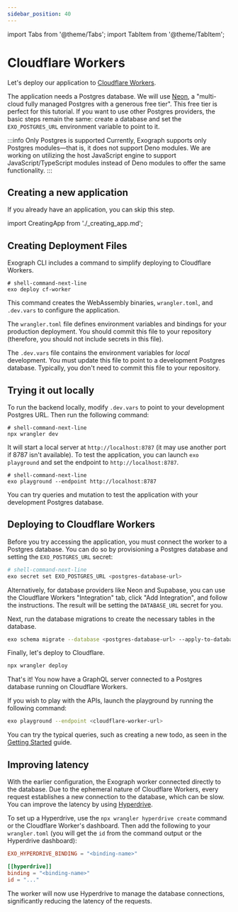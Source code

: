 ```yaml
---
sidebar_position: 40
---
```


import Tabs from '@theme/Tabs';
import TabItem from '@theme/TabItem';

# Cloudflare Workers

Let's deploy our application to [Cloudflare Workers](https://developers.cloudflare.com/workers/).

The application needs a Postgres database. We will use [Neon](https://neon.tech/), a "multi-cloud fully managed Postgres with a generous free tier". This free tier is perfect for this tutorial. If you want to use other Postgres providers, the basic steps remain the same: create a database and set the `EXO_POSTGRES_URL` environment variable to point to it.

:::info Only Postgres is supported
Currently, Exograph supports only Postgres modules—that is, it does not support Deno modules. We are working on utilizing the host JavaScript engine to support JavaScript/TypeScript modules instead of Deno modules to offer the same functionality.
:::

## Creating a new application

If you already have an application, you can skip this step.

import CreatingApp from './\_creating_app.md';

<CreatingApp/>

## Creating Deployment Files

Exograph CLI includes a command to simplify deploying to Cloudflare Workers.

```shell-session
# shell-command-next-line
exo deploy cf-worker
```

This command creates the WebAssembly binaries, `wrangler.toml`, and `.dev.vars` to configure the application.

The `wrangler.toml` file defines environment variables and bindings for your production deployment. You should commit this file to your repository (therefore, you should not include secrets in this file).

The `.dev.vars` file contains the environment variables for _local_ development. You must update this file to point to a development Postgres database. Typically, you don't need to commit this file to your repository.

## Trying it out locally

To run the backend locally, modify `.dev.vars` to point to your development Postgres URL. Then run the following command:

```shell-session
# shell-command-next-line
npx wrangler dev
```

It will start a local server at `http://localhost:8787` (it may use another port if 8787 isn't available). To test the application, you can launch `exo playground` and set the endpoint to `http://localhost:8787`.

```shell-session
# shell-command-next-line
exo playground --endpoint http://localhost:8787
```

You can try queries and mutation to test the application with your development Postgres database.

## Deploying to Cloudflare Workers

Before you try accessing the application, you must connect the worker to a Postgres database. You can do so by provisioning a Postgres database and setting the `EXO_POSTGRES_URL` secret:

```sh
# shell-command-next-line
exo secret set EXO_POSTGRES_URL <postgres-database-url>
```

Alternatively, for database providers like Neon and Supabase, you can use the Cloudflare Workers "Integration" tab, click "Add Integration", and follow the instructions. The result will be setting the `DATABASE_URL` secret for you.

Next, run the database migrations to create the necessary tables in the database.

```sh
exo schema migrate --database <postgres-database-url> --apply-to-database
```

Finally, let's deploy to Cloudflare.

```sh
npx wrangler deploy
```

That's it! You now have a GraphQL server connected to a Postgres database running on Cloudflare Workers.

If you wish to play with the APIs, launch the playground by running the following command:

```sh
exo playground --endpoint <cloudflare-worker-url>
```

You can try the typical queries, such as creating a new todo, as seen in the [Getting Started](../getting-started#using-the-graphiql-interface) guide.

## Improving latency

With the earlier configuration, the Exograph worker connected directly to the database. Due to the ephemeral nature of Cloudflare Workers, every request establishes a new connection to the database, which can be slow. You can improve the latency by using [Hyperdrive](https://developers.cloudflare.com/hyperdrive/).

To set up a Hyperdrive, use the `npx wrangler hyperdrive create` command or the Cloudflare Worker's dashboard. Then add the following to your `wrangler.toml` (you will get the `id` from the command output or the Hyperdrive dashboard):

```toml
EXO_HYPERDRIVE_BINDING = "<binding-name>"

[[hyperdrive]]
binding = "<binding-name>"
id = "..."
```

The worker will now use Hyperdrive to manage the database connections, significantly reducing the latency of the requests.
